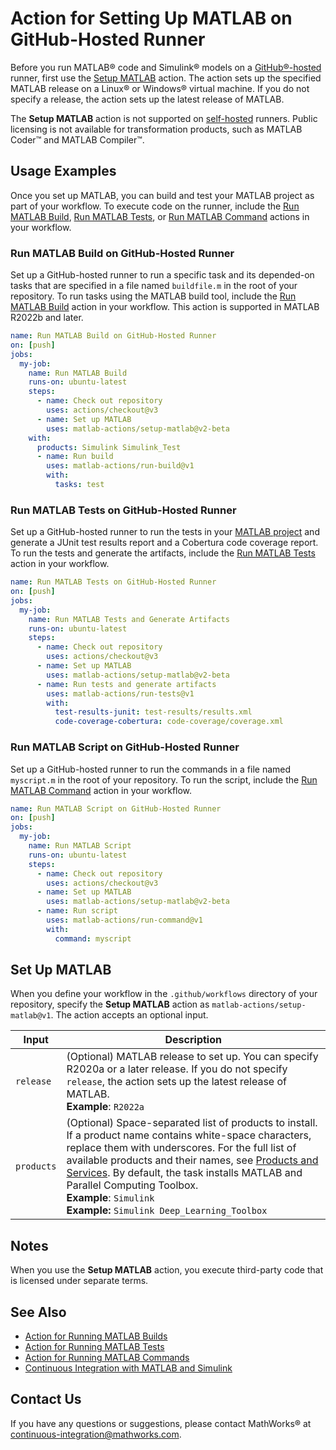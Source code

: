 # Action for Setting Up MATLAB on GitHub-Hosted Runner

Before you run MATLAB&reg; code and Simulink&reg; models on a [GitHub&reg;-hosted](https://docs.github.com/en/free-pro-team@latest/actions/reference/specifications-for-github-hosted-runners) runner, first use the [Setup MATLAB](#set-up-matlab) action. The action sets up the specified MATLAB release on a Linux&reg; or Windows&reg; virtual machine. If you do not specify a release, the action sets up the latest release of MATLAB.

The **Setup MATLAB** action is not supported on [self-hosted](https://docs.github.com/en/free-pro-team@latest/actions/hosting-your-own-runners/about-self-hosted-runners) runners. Public licensing is not available for transformation products, such as MATLAB Coder&trade; and MATLAB Compiler&trade;.

## Usage Examples
Once you set up MATLAB, you can build and test your MATLAB project as part of your workflow. To execute code on the runner, include the [Run MATLAB Build](https://github.com/matlab-actions/run-build/), [Run MATLAB Tests](https://github.com/matlab-actions/run-tests/), or [Run MATLAB Command](https://github.com/matlab-actions/run-command/) actions in your workflow.

### Run MATLAB Build on GitHub-Hosted Runner
Set up a GitHub-hosted runner to run a specific task and its depended-on tasks that are specified in a file named `buildfile.m` in the root of your repository. To run tasks using the MATLAB build tool, include the [Run MATLAB Build](https://github.com/matlab-actions/run-build/) action in your workflow. This action is supported in MATLAB R2022b and later.

```yaml
name: Run MATLAB Build on GitHub-Hosted Runner
on: [push]
jobs:
  my-job:
    name: Run MATLAB Build
    runs-on: ubuntu-latest
    steps:
      - name: Check out repository
        uses: actions/checkout@v3
      - name: Set up MATLAB
        uses: matlab-actions/setup-matlab@v2-beta
	with:
	  products: Simulink Simulink_Test
      - name: Run build
        uses: matlab-actions/run-build@v1
        with:
          tasks: test
```

### Run MATLAB Tests on GitHub-Hosted Runner
Set up a GitHub-hosted runner to run the tests in your [MATLAB project](https://www.mathworks.com/help/matlab/projects.html) and generate a JUnit test results report and a Cobertura code coverage report. To run the tests and generate the artifacts, include the [Run MATLAB Tests](https://github.com/matlab-actions/run-tests/) action in your workflow.

```yaml
name: Run MATLAB Tests on GitHub-Hosted Runner
on: [push]
jobs:
  my-job:
    name: Run MATLAB Tests and Generate Artifacts
    runs-on: ubuntu-latest
    steps:
      - name: Check out repository
        uses: actions/checkout@v3
      - name: Set up MATLAB
        uses: matlab-actions/setup-matlab@v2-beta
      - name: Run tests and generate artifacts
        uses: matlab-actions/run-tests@v1
        with:
          test-results-junit: test-results/results.xml
          code-coverage-cobertura: code-coverage/coverage.xml
```

### Run MATLAB Script on GitHub-Hosted Runner
Set up a GitHub-hosted runner to run the commands in a file named `myscript.m` in the root of your repository. To run the script, include the [Run MATLAB Command](https://github.com/matlab-actions/run-command/) action in your workflow.

```yaml
name: Run MATLAB Script on GitHub-Hosted Runner
on: [push]
jobs:
  my-job:
    name: Run MATLAB Script
    runs-on: ubuntu-latest
    steps:
      - name: Check out repository
        uses: actions/checkout@v3
      - name: Set up MATLAB
        uses: matlab-actions/setup-matlab@v2-beta
      - name: Run script
        uses: matlab-actions/run-command@v1
        with:
          command: myscript
```

## Set Up MATLAB
When you define your workflow in the `.github/workflows` directory of your repository, specify the **Setup MATLAB** action as `matlab-actions/setup-matlab@v1`. The action accepts an optional input.

| Input     | Description |
|-----------|-------------|
| `release` | (Optional) MATLAB release to set up. You can specify R2020a or a later release. If you do not specify `release`, the action sets up the latest release of MATLAB.<br/>**Example**: `R2022a`
| `products` | (Optional) Space-separated list of products to install. If a product name contains white-space characters, replace them with underscores. For the full list of available products and their names, see [Products and Services](https://www.mathworks.com/products.html). By default, the task installs MATLAB and Parallel Computing Toolbox.<br/> **Example**: `Simulink`</br>**Example:** `Simulink Deep_Learning_Toolbox`
## Notes
When you use the **Setup MATLAB** action, you execute third-party code that is licensed under separate terms.

## See Also
- [Action for Running MATLAB Builds](https://github.com/matlab-actions/run-build/)
- [Action for Running MATLAB Tests](https://github.com/matlab-actions/run-tests/)
- [Action for Running MATLAB Commands](https://github.com/matlab-actions/run-command/)
- [Continuous Integration with MATLAB and Simulink](https://www.mathworks.com/solutions/continuous-integration.html)

## Contact Us
If you have any questions or suggestions, please contact MathWorks&reg; at [continuous-integration@mathworks.com](mailto:continuous-integration@mathworks.com).
